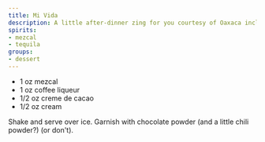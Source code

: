 ```yaml
---
title: Mi Vida
description: A little after-dinner zing for you courtesy of Oaxaca including coffee liqueur, cream, and creme de cacao.
spirits:
- mezcal
- tequila
groups:
- dessert
---
```


- 1 oz mezcal
- 1 oz coffee liqueur
- 1/2 oz creme de cacao
- 1/2 oz cream

Shake and serve over ice.  Garnish with chocolate powder (and a little chili powder?) (or don't).

